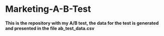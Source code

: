 # Marketing-A-B-Test
#### This is the repository with my A/B test, the data for the test is generated and presented in the file ab_test_data.csv
